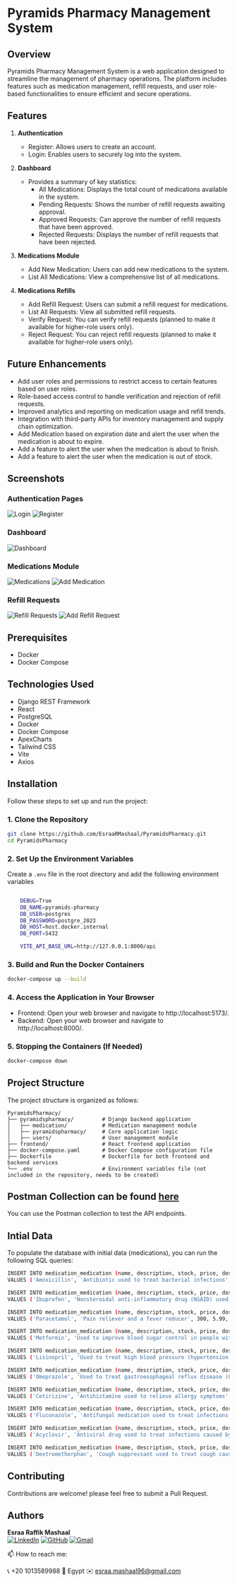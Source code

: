 # Pyramids Pharmacy Management System

## Overview

Pyramids Pharmacy Management System is a web application designed to streamline the management of pharmacy operations. The platform includes features such as medication management, refill requests, and user role-based functionalities to ensure efficient and secure operations.

## Features

1. **Authentication**

   - Register: Allows users to create an account.
   - Login: Enables users to securely log into the system.

2. **Dashboard**

   - Provides a summary of key statistics:
     - All Medications: Displays the total count of medications available in the system.
     - Pending Requests: Shows the number of refill requests awaiting approval.
     - Approved Requests: Can approve the number of refill requests that have been approved.
     - Rejected Requests: Displays the number of refill requests that have been rejected.  

3. **Medications Module**

   - Add New Medication: Users can add new medications to the system.
   - List All Medications: View a comprehensive list of all medications.

4. **Medications Refills**

    - Add Refill Request: Users can submit a refill request for medications.
    - List All Requests: View all submitted refill requests.
    - Verify Request: You can verify refill requests (planned to make it available for higher-role users only).
    - Reject Request: You can reject refill requests (planned to make it available for higher-role users only).

## Future Enhancements

- Add user roles and permissions to restrict access to certain features based on user roles.
- Role-based access control to handle verification and rejection of refill requests.
- Improved analytics and reporting on medication usage and refill trends.
- Integration with third-party APIs for inventory management and supply chain optimization.
- Add Medication based on expiration date and alert the user when the medication is about to expire.
- Add a feature to alert the user when the medication is about to finish.
- Add a feature to alert the user when the medication is out of stock.

## Screenshots

### Authentication Pages
![Login](screenshots/login.png)
![Register](screenshots/signup.png)


### Dashboard
![Dashboard](screenshots/dashboard.png)

### Medications Module
![Medications](screenshots/midication_list.png)
![Add Medication](screenshots/add_medication.png)

### Refill Requests
![Refill Requests](screenshots/refill_requests.png)
![Add Refill Request](screenshots/add_refill_request.png)


## Prerequisites

- Docker
- Docker Compose

## Technologies Used

- Django REST Framework
- React
- PostgreSQL
- Docker
- Docker Compose
- ApexCharts
- Tailwind CSS
- Vite
- Axios

## Installation

Follow these steps to set up and run the project:

### 1. Clone the Repository

```sh
git clone https://github.com/EsraaRMashaal/PyramidsPharmacy.git
cd PyramidsPharmacy
```

### 2. Set Up the Environment Variables

Create a `.env` file in the root directory and add the following environment variables
    
```sh   

    DEBUG=True
    DB_NAME=pyramids-pharmacy
    DB_USER=postgres
    DB_PASSWORD=postgre_2023
    DB_HOST=host.docker.internal
    DB_PORT=5432

    VITE_API_BASE_URL=http://127.0.0.1:8000/api
```

### 3. Build and Run the Docker Containers
    
```sh
docker-compose up --build
```

### 4. Access the Application in Your Browser

- Frontend: Open your web browser and navigate to http://localhost:5173/.
- Backend: Open your web browser and navigate to http://localhost:8000/.

### 5. Stopping the Containers (If Needed)

```sh
docker-compose down
```
## Project Structure

The project structure is organized as follows:

```plaintext
PyramidsPharmacy/
├── pyramidspharmacy/         # Django backend application
│   ├── medication/           # Medication management module
│   ├── pyramidspharmacy/     # Core application logic
│   ├── users/                # User management module
├── frontend/                 # React frontend application
├── docker-compose.yaml       # Docker Compose configuration file
├── Dockerfile                # Dockerfile for both frontend and backend services
└── .env                      # Environment variables file (not included in the repository, needs to be created)
```

## Postman Collection can be found [here](https://galactic-rocket-649595.postman.co/workspace/My-Workspace~02bfb526-da9a-4ab4-8734-dbc4f8fede12/collection/24728437-0998060a-89af-4167-acde-6fd57e6e7a11?action=share&creator=24728437)

You can use the Postman collection to test the API endpoints.

## Intial Data

To populate the database with initial data (medications), you can run the following SQL queries:

```sh
INSERT INTO medication_medication (name, description, stock, price, dosage_form, manufacturer, expiry_date, category, prescription_required, created_at, updated_at)
VALUES ('Amoxicillin', 'Antibiotic used to treat bacterial infections', 100, 12.50, 'Capsule', 'Pfizer', '2025-12-31', 'Antibiotics', true, NOW(), NOW());

INSERT INTO medication_medication (name, description, stock, price, dosage_form, manufacturer, expiry_date, category, prescription_required, created_at, updated_at)
VALUES ('Ibuprofen', 'Nonsteroidal anti-inflammatory drug (NSAID) used to reduce fever and treat pain or inflammation', 200, 8.99, 'Tablet', 'Johnson & Johnson', '2024-11-30', 'Analgesics', false, NOW(), NOW());

INSERT INTO medication_medication (name, description, stock, price, dosage_form, manufacturer, expiry_date, category, prescription_required, created_at, updated_at)
VALUES ('Paracetamol', 'Pain reliever and a fever reducer', 300, 5.99, 'Tablet', 'GlaxoSmithKline', '2023-10-15', 'Antipyretics', false, NOW(), NOW());

INSERT INTO medication_medication (name, description, stock, price, dosage_form, manufacturer, expiry_date, category, prescription_required, created_at, updated_at)
VALUES ('Metformin', 'Used to improve blood sugar control in people with type 2 diabetes', 150, 15.00, 'Tablet', 'Merck', '2025-05-20', 'Antidiabetics', true, NOW(), NOW());

INSERT INTO medication_medication (name, description, stock, price, dosage_form, manufacturer, expiry_date, category, prescription_required, created_at, updated_at)
VALUES ('Lisinopril', 'Used to treat high blood pressure (hypertension) and heart failure', 120, 10.50, 'Tablet', 'AstraZeneca', '2024-08-25', 'Antihypertensives', true, NOW(), NOW());

INSERT INTO medication_medication (name, description, stock, price, dosage_form, manufacturer, expiry_date, category, prescription_required, created_at, updated_at)
VALUES ('Omeprazole', 'Used to treat gastroesophageal reflux disease (GERD) and other conditions caused by excess stomach acid', 180, 9.75, 'Capsule', 'Novartis', '2023-12-31', 'Antacids', false, NOW(), NOW());

INSERT INTO medication_medication (name, description, stock, price, dosage_form, manufacturer, expiry_date, category, prescription_required, created_at, updated_at)
VALUES ('Cetirizine', 'Antihistamine used to relieve allergy symptoms', 250, 7.50, 'Tablet', 'Sanofi', '2024-04-15', 'Antihistamines', false, NOW(), NOW());

INSERT INTO medication_medication (name, description, stock, price, dosage_form, manufacturer, expiry_date, category, prescription_required, created_at, updated_at)
VALUES ('Fluconazole', 'Antifungal medication used to treat infections caused by fungus', 90, 20.00, 'Tablet', 'Pfizer', '2025-01-10', 'Antifungals', true, NOW(), NOW());

INSERT INTO medication_medication (name, description, stock, price, dosage_form, manufacturer, expiry_date, category, prescription_required, created_at, updated_at)
VALUES ('Acyclovir', 'Antiviral drug used to treat infections caused by herpes viruses', 110, 25.00, 'Tablet', 'GlaxoSmithKline', '2024-09-30', 'Antivirals', true, NOW(), NOW());

INSERT INTO medication_medication (name, description, stock, price, dosage_form, manufacturer, expiry_date, category, prescription_required, created_at, updated_at)
VALUES ('Dextromethorphan', 'Cough suppressant used to treat cough caused by the common cold or flu', 220, 6.50, 'Syrup', 'Johnson & Johnson', '2023-11-30', 'Antitussives', false, NOW(), NOW());
```


## Contributing

Contributions are welcome! please feel free to submit a Pull Request. 

## Authors

**Esraa Raffik Mashaal**  
[![LinkedIn](https://img.shields.io/badge/-LinkedIn-blue?style=flat&logo=linkedin&logoColor=white)](https://www.linkedin.com/in/esraamashaal/) 
[![GitHub](https://img.shields.io/badge/-GitHub-black?style=flat&logo=github&logoColor=white)](https://github.com/EsraaRMashaal) 
[![Gmail](https://img.shields.io/badge/-Gmail-c14438?style=flat&logo=gmail&logoColor=white)](mailto:esraa.mashaal96@gmail.com)

📫 How to reach me:

📞 +20 1013589988  📍 Egypt  ✉️ esraa.mashaal96@gmail.com

